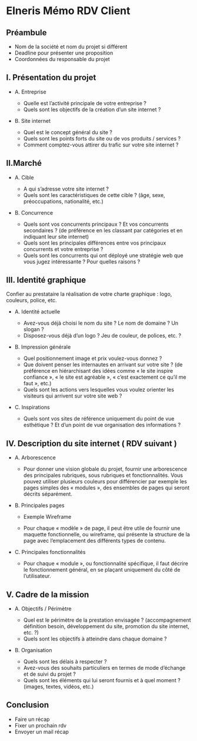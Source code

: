 # Elneris Mémo RDV Client

## Préambule

- Nom de la société et nom du projet si différent
- Deadline pour présenter une proposition
- Coordonnées du responsable du projet

## I. Présentation du projet

- A. Entreprise

    - Quelle est l’activité principale de votre entreprise ?
    - Quels sont les objectifs de la création d’un site internet ?

- B. Site internet

    - Quel est le concept général du site ?
    - Quels sont les points forts du site ou de vos produits / services ?
    - Comment comptez-vous attirer du trafic sur votre site internet ?

## II.Marché
- A. Cible

    - A qui s’adresse votre site internet ?
    - Quels sont les caractéristiques de cette cible ? (âge, sexe, préoccupations, nationalité, etc.)

- B. Concurrence

    - Quels sont vos concurrents principaux ? Et vos concurrents secondaires ? (de préférence en les classant par catégories et en indiquant leur site internet)
    - Quels sont les principales différences entre vos principaux concurrents et votre entreprise ?
    - Quels sont les concurrents qui ont déployé une stratégie web que vous jugez intéressante ? Pour quelles raisons ?

## III. Identité graphique

Confier au prestataire la réalisation de votre charte graphique : logo, couleurs, police, etc.

- A. Identité actuelle

    - Avez-vous déjà choisi le nom du site ? Le nom de domaine ? Un slogan ?
    - Disposez-vous déjà d’un logo ? Jeu de couleur, de polices, etc. ?

- B. Impression générale

    - Quel positionnement image et prix voulez-vous donnez ?
    - Que doivent penser les internautes en arrivant sur votre site ? (de préférence en hiérarchisant des idées comme « le site inspire confiance », « le site est agréable », « c’est exactement ce qu’il me faut », etc.)
    - Quels sont les actions vers lesquelles vous voulez orienter les visiteurs qui arrivent sur votre site web ?

- C. Inspirations

    - Quels sont vos sites de référence uniquement du point de vue esthétique ? Et d’un point de vue organisation des informations ?

## IV. Description du site internet ( RDV suivant )
- A. Arborescence

    - Pour donner une vision globale du projet, fournir une arborescence des principales rubriques, sous rubriques et fonctionnalités. Vous pouvez utiliser plusieurs couleurs pour différencier par exemple les pages simples des « modules », des ensembles de pages qui seront décrits séparément.
- B. Principales pages

    - Exemple Wireframe

    - Pour chaque « modèle » de page, il peut être utile de fournir une maquette fonctionnelle, ou wireframe, qui présente la structure de la page avec l’emplacement des différents types de contenu.
- C. Principales fonctionnalités

    - Pour chaque « module », ou fonctionnalité spécifique, il faut décrire le fonctionnement général, en se plaçant uniquement du côté de l’utilisateur.

## V. Cadre de la mission
- A. Objectifs / Périmètre

    - Quel est le périmètre de la prestation envisagée ? (accompagnement définition besoin, développement du site, promotion du site internet, etc. ?)
    - Quels sont les objectifs à atteindre dans chaque domaine ?

- B. Organisation

    - Quels sont les délais à respecter ?
    - Avez-vous des souhaits particuliers en termes de mode d’échange et de suivi du projet ?
    - Quels sont les éléments qui lui seront fournis et à quel moment ? (images, textes, vidéos, etc.)

## Conclusion

- Faire un récap
- Fixer un prochain rdv
- Envoyer un mail récap
